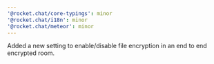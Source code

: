 ```yaml
---
'@rocket.chat/core-typings': minor
'@rocket.chat/i18n': minor
'@rocket.chat/meteor': minor
---
```


Added a new setting to enable/disable file encryption in an end to end encrypted room.
